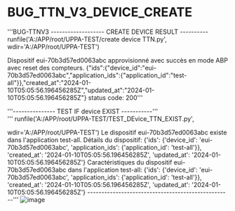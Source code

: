 # BUG_TTN_V3_DEVICE_CREATE
'''BUG-TTNV3
------------------- CREATE DEVICE RESULT ----------
runfile('A:/APP/root/UPPA-TEST/create device TTN.py', 
wdir='A:/APP/root/UPPA-TEST')

Dispositif eui-70b3d57ed0063abc approvisionné avec succès en mode ABP avec reset des compteurs.
{"ids":{"device_id":"eui-70b3d57ed0063abc","application_ids":{"application_id":"test-all"}},"created_at":"2024-01-10T05:05:56.196456285Z","updated_at":"2024-01-10T05:05:56.196456285Z"}
 status code: 200'''

 
'''--------------- TEST IF device EXIST -----------'''   
'''
runfile('A:/APP/root/UPPA-TEST/TEST_DEvice_TTN_EXIST.py', 

wdir='A:/APP/root/UPPA-TEST')
Le dispositif eui-70b3d57ed0063abc existe dans l'application test-all.
Détails du dispositif:
{'ids': {'device_id': 'eui-70b3d57ed0063abc', 'application_ids': {'application_id': 'test-all'}}, 'created_at': '2024-01-10T05:05:56.196456285Z', 'updated_at': '2024-01-10T05:05:56.196456285Z'}
Caractéristiques du dispositif eui-70b3d57ed0063abc dans l'application test-all:
{'ids': {'device_id': 'eui-70b3d57ed0063abc', 'application_ids': {'application_id': 'test-all'}}, 'created_at': '2024-01-10T05:05:56.196456285Z', 'updated_at': '2024-01-10T05:05:56.196456285Z'}
---------------------------------------------------'''
![image](https://github.com/FK-sauve/BUG_TTN_V3_DEVICE_CREATE/assets/126117269/d4c2f362-83b1-47cd-94d2-6adc063c65ed)

